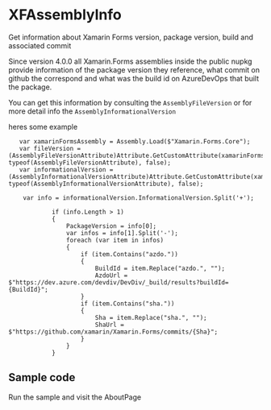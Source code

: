 # XFAssemblyInfo
Get information about Xamarin Forms version, package version, build and associated commit

Since version 4.0.0 all Xamarin.Forms assemblies inside the public nupkg provide information of the package version they reference, what commit on github the correspond and what was the build id on AzureDevOps that built the package.

You can get this information by consulting the `AssemblyFileVersion` or for more detail info the `AssemblyInformationalVersion` 

heres some example 

```
   var xamarinFormsAssembly = Assembly.Load($"Xamarin.Forms.Core");
   var fileVersion = (AssemblyFileVersionAttribute)Attribute.GetCustomAttribute(xamarinFormsAssembly, typeof(AssemblyFileVersionAttribute), false);
   var informationalVersion = (AssemblyInformationalVersionAttribute)Attribute.GetCustomAttribute(xamarinFormsAssembly, typeof(AssemblyInformationalVersionAttribute), false);

    var info = informationalVersion.InformationalVersion.Split('+');

            if (info.Length > 1)
            {
                PackageVersion = info[0];
                var infos = info[1].Split('-');
                foreach (var item in infos)
                {
                    if (item.Contains("azdo."))
                    {
                        BuildId = item.Replace("azdo.", "");
                        AzdoUrl = $"https://dev.azure.com/devdiv/DevDiv/_build/results?buildId={BuildId}";
                    }
                    if (item.Contains("sha."))
                    {
                        Sha = item.Replace("sha.", "");
                        ShaUrl = $"https://github.com/xamarin/Xamarin.Forms/commits/{Sha}";
                    }
                }
            }
```
 

## Sample code

Run the sample and visit the AboutPage



